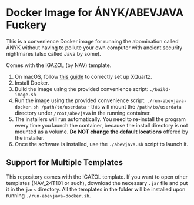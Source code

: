 # Docker Image for ÁNYK/ABEVJAVA Fuckery

This is a convenience Docker image for running the abomination called ÁNYK
without having to pollute your own computer with ancient security nightmares
(also called Java by some).

Comes with the IGAZOL (by NAV) template. 

1. On macOS, follow [this guide](https://gist.github.com/H2CO3/736967dbdaa7dfc91f87304673eac642) to correctly set up XQuartz.
2. Install Docker.
3. Build the image using the provided convenience script: `./build-image.sh`
4. Run the image using the provided convenience script: `./run-abevjava-docker.sh /path/to/userdata` - this will mount the `/path/to/userdata` directory under `/root/abevjava` in the running container.
5. The installers will run automatically. You need to re-install the program every time you launch the container, because the install directory is not mounted as a volume. **Do NOT change the default locations** offered by the installer.
6. Once the software is installed, use the `./abevjava.sh` script to launch it.

## Support for Multiple Templates

This repository comes with the IGAZOL template.
If you want to open other templates (NAV_24T101 or such), download the necessary `.jar` file and put it in the `jars` directory. All the templates in the folder will be installed upon running `./run-abevjava-docker.sh`.